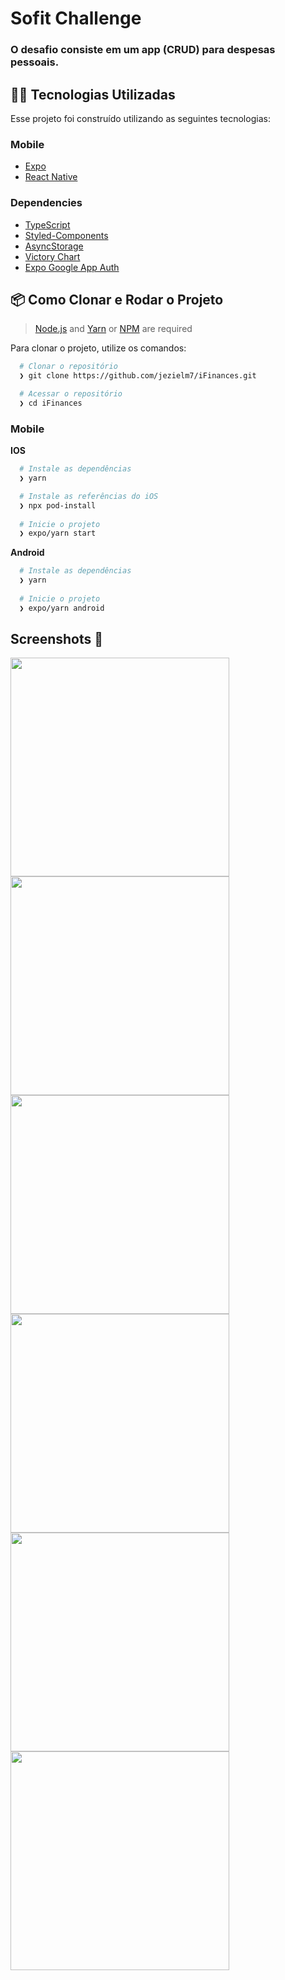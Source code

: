 # Sofit Challenge

### O desafio consiste em um app (CRUD) para despesas pessoais.

## 👨‍💻 Tecnologias Utilizadas

Esse projeto foi construído utilizando as seguintes tecnologias:


### Mobile

  - [Expo](https://docs.expo.dev/)
  - [React Native](https://reactnative.dev/)
  
### Dependencies

  - [TypeScript](https://www.typescriptlang.org/)
  - [Styled-Components](https://styled-components.com/)
  - [AsyncStorage](https://docs.expo.io/versions/latest/sdk/async-storage/)
  - [Victory Chart](https://formidable.com/open-source/victory/docs/victory-chart/)
  - [Expo Google App Auth](https://www.npmjs.com/package/expo-google-app-auth)
 

  ## 📦️ Como Clonar e Rodar o Projeto

> [Node.js](https://nodejs.org/en/) and [Yarn](https://yarnpkg.com/) or [NPM](https://www.npmjs.com/) are required

Para clonar o projeto, utilize os comandos:

```bash
  # Clonar o repositório
  ❯ git clone https://github.com/jezielm7/iFinances.git

  # Acessar o repositório
  ❯ cd iFinances
```

### Mobile

**IOS**

```bash
  # Instale as dependências
  ❯ yarn

  # Instale as referências do iOS
  ❯ npx pod-install
  
  # Inicie o projeto
  ❯ expo/yarn start
```

**Android**

```bash
  # Instale as dependências
  ❯ yarn
  
  # Inicie o projeto
  ❯ expo/yarn android
```

## Screenshots 📸

<div>
  <img width="350" src=".github/sign-in.jpg" />
  <img width="350" src=".github/overview.gif" />
  <img width="350" src=".github/create-transaction.gif" />
  <img width="350" src=".github/edit-transaction.gif" />
  <img width="350" src=".github/delete-transaction.gif" />
  <img width="350" src=".github/graph.gif" />
</div>
